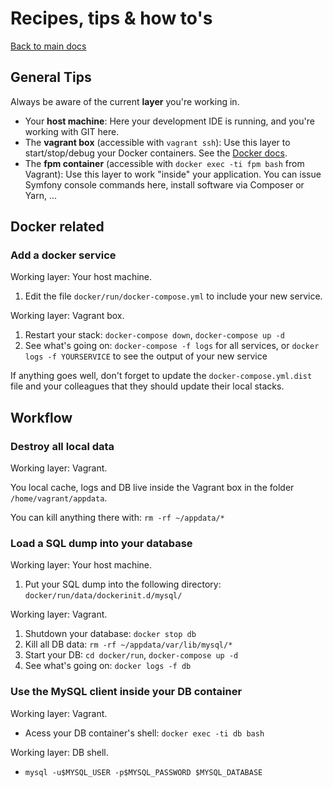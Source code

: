 # Recipes, tips & how to's

[Back to main docs](https://github.com/iwf-web/symfony-vagrant-docker-example)


## General Tips

Always be aware of the current **layer** you're working in.


- Your **host machine**: Here your development IDE is running, and you're working with GIT here.
- The **vagrant box** (accessible with `vagrant ssh`): Use this layer to start/stop/debug your Docker containers. See the [Docker docs](docker.md).
- The **fpm container** (accessible with `docker exec -ti fpm bash` from Vagrant): Use this layer to work "inside" your application. You can issue Symfony console commands here, install software via Composer or Yarn, ...


## Docker related

### Add a docker service

Working layer: Your host machine.

1. Edit the file `docker/run/docker-compose.yml` to include your new service.


Working layer: Vagrant box.

1. Restart your stack: `docker-compose down`, `docker-compose up -d`
2. See what's going on: `docker-compose -f logs` for all services, or `docker logs -f YOURSERVICE` to see the output of your new service 


If anything goes well, don't forget to update the `docker-compose.yml.dist` file and your colleagues that they should update their local stacks.


## Workflow

### Destroy all local data

Working layer: Vagrant.

You local cache, logs and DB live inside the Vagrant box in the folder `/home/vagrant/appdata`.

You can kill anything there with: `rm -rf ~/appdata/*` 


### Load a SQL dump into your database

Working layer: Your host machine.

1. Put your SQL dump into the following directory: `docker/run/data/dockerinit.d/mysql/`


Working layer: Vagrant.

1. Shutdown your database: `docker stop db`
3. Kill all DB data: `rm -rf ~/appdata/var/lib/mysql/*`
3. Start your DB: `cd docker/run`, `docker-compose up -d`
4. See what's going on: `docker logs -f db`


### Use the MySQL client inside your DB container

Working layer: Vagrant.

- Acess your DB container's shell: `docker exec -ti db bash`

Working layer: DB shell.

- `mysql -u$MYSQL_USER -p$MYSQL_PASSWORD $MYSQL_DATABASE`

